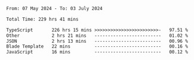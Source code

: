 
<!--START_SECTION:waka-->

```txt
From: 07 May 2024 - To: 03 July 2024

Total Time: 229 hrs 41 mins

TypeScript       226 hrs 15 mins >>>>>>>>>>>>>>>>>>>>>>>>-   97.51 %
Other            2 hrs 21 mins   -------------------------   01.02 %
JSON             2 hrs 13 mins   -------------------------   00.96 %
Blade Template   22 mins         -------------------------   00.16 %
JavaScript       16 mins         -------------------------   00.12 %
```

<!--END_SECTION:waka-->

<!--

### Hi there 👋
**Iam-cesar/Iam-cesar** is a ✨ _special_ ✨ repository because its `README.md` (this file) appears on your GitHub profile.

Here are some ideas to get you started:

- 🔭 I’m currently working on ...
- 🌱 I’m currently learning ...
- 👯 I’m looking to collaborate on ...
- 🤔 I’m looking for help with ...
- 💬 Ask me about ...
- 📫 How to reach me: ...
- 😄 Pronouns: ...
- ⚡ Fun fact: ...
-->
